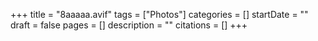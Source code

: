 +++
title = "8aaaaa.avif"
tags = ["Photos"]
categories = []
startDate = ""
draft = false
pages = []
description = ""
citations = []
+++
